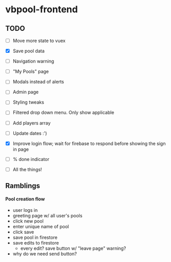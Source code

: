 # vbpool-frontend

## TODO
- [ ] Move more state to vuex
- [x] Save pool data
- [ ] Navigation warning
- [ ] "My Pools" page
- [ ] Modals instead of alerts
- [ ] Admin page
- [ ] Styling tweaks
- [ ] Filtered drop down menu. Only show applicable
- [ ] Add players array
- [ ] Update dates :')
- [x] Improve login flow; wait for firebase to respond before showing the sign in page
- [ ] % done indicator
- [ ] All the things!


## Ramblings

#### Pool creation flow
- user logs in
- greeting page w/ all user's pools
- click new pool
- enter unique name of pool
- click save
- save pool in firestore
- save edits to firestore
  - every edit? save button w/ "leave page" warning?
- why do we need send button?
